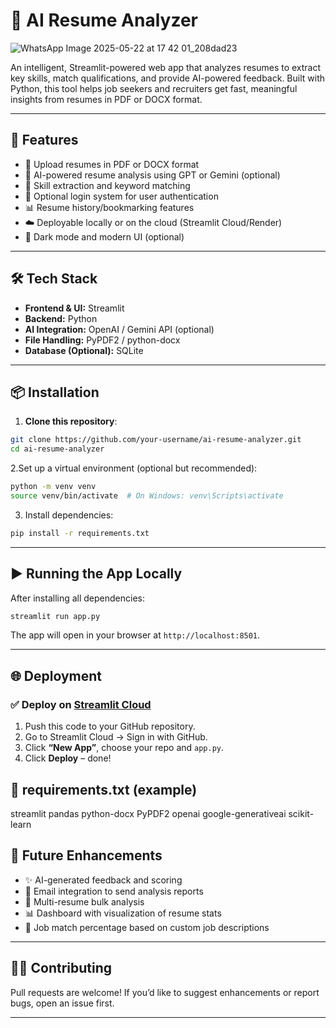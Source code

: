 # 🧠 AI Resume Analyzer
![WhatsApp Image 2025-05-22 at 17 42 01_208dad23](https://github.com/user-attachments/assets/dcb14f72-a008-4653-8089-20df507fb02a)


An intelligent, Streamlit-powered web app that analyzes resumes to extract key skills, match qualifications, and provide AI-powered feedback. Built with Python, this tool helps job seekers and recruiters get fast, meaningful insights from resumes in PDF or DOCX format.

---

## 🚀 Features

- 📄 Upload resumes in PDF or DOCX format
- 🤖 AI-powered resume analysis using GPT or Gemini (optional)
- 🧠 Skill extraction and keyword matching
- 🔐 Optional login system for user authentication
- 📊 Resume history/bookmarking features
- ☁️ Deployable locally or on the cloud (Streamlit Cloud/Render)
- 🌙 Dark mode and modern UI (optional)

---

## 🛠️ Tech Stack

- **Frontend & UI:** Streamlit
- **Backend:** Python
- **AI Integration:** OpenAI / Gemini API (optional)
- **File Handling:** PyPDF2 / python-docx
- **Database (Optional):** SQLite

---

## 📦 Installation

1. **Clone this repository**:

```bash
git clone https://github.com/your-username/ai-resume-analyzer.git
cd ai-resume-analyzer
````

2.Set up a virtual environment (optional but recommended):

```bash
python -m venv venv
source venv/bin/activate  # On Windows: venv\Scripts\activate
```

3. Install dependencies:

```bash
pip install -r requirements.txt
```

---

## ▶️ Running the App Locally

After installing all dependencies:

```bash
streamlit run app.py
```

The app will open in your browser at `http://localhost:8501`.

---

## 🌐 Deployment

### ✅ Deploy on [Streamlit Cloud](https://streamlit.io/cloud)

1. Push this code to your GitHub repository.
2. Go to Streamlit Cloud → Sign in with GitHub.
3. Click **“New App”**, choose your repo and `app.py`.
4. Click **Deploy** – done!

## 📄 requirements.txt (example)


streamlit
pandas
python-docx
PyPDF2
openai
google-generativeai
scikit-learn


## 🧠 Future Enhancements

* ✨ AI-generated feedback and scoring
* 📧 Email integration to send analysis reports
* 📂 Multi-resume bulk analysis
* 📊 Dashboard with visualization of resume stats
* 🔎 Job match percentage based on custom job descriptions

---

## 🙋‍♂️ Contributing

Pull requests are welcome! If you’d like to suggest enhancements or report bugs, open an issue first.

---



